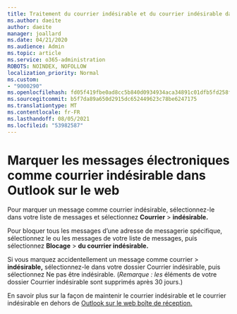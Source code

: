 ```yaml
---
title: Traitement du courrier indésirable et du courrier indésirable dans Outlook sur le web
ms.author: daeite
author: daeite
manager: joallard
ms.date: 04/21/2020
ms.audience: Admin
ms.topic: article
ms.service: o365-administration
ROBOTS: NOINDEX, NOFOLLOW
localization_priority: Normal
ms.custom:
- "9000290"
ms.openlocfilehash: fd05f419fbe0ad8cc5b840d0934934aca34891c01dfb5fd258f9deba3e63ec0f
ms.sourcegitcommit: b5f7da89a650d2915dc652449623c78be6247175
ms.translationtype: MT
ms.contentlocale: fr-FR
ms.lasthandoff: 08/05/2021
ms.locfileid: "53982587"
---
```

# <a name="mark-email-messages-as-junk-in-outlook-on-the-web"></a>Marquer les messages électroniques comme courrier indésirable dans Outlook sur le web

Pour marquer un message comme courrier indésirable, sélectionnez-le dans votre liste de messages et sélectionnez **Courrier**  >  **indésirable.**

Pour bloquer tous les messages d’une adresse de messagerie spécifique, sélectionnez le ou les messages de votre liste de messages, puis sélectionnez **Blocage**  >  **du courrier indésirable.**

Si vous marquez accidentellement un message comme courrier   >  **indésirable,** sélectionnez-le dans votre dossier Courrier indésirable, puis sélectionnez Ne pas être indésirable. (*Remarque : les* éléments de votre dossier Courrier indésirable sont supprimés après 30 jours.)

En savoir plus sur la façon de maintenir le courrier indésirable et le courrier indésirable en dehors de [Outlook sur le web boîte de réception.](https://support.office.com/article/db786e79-54e2-40cc-904f-d89d57b7f41d)